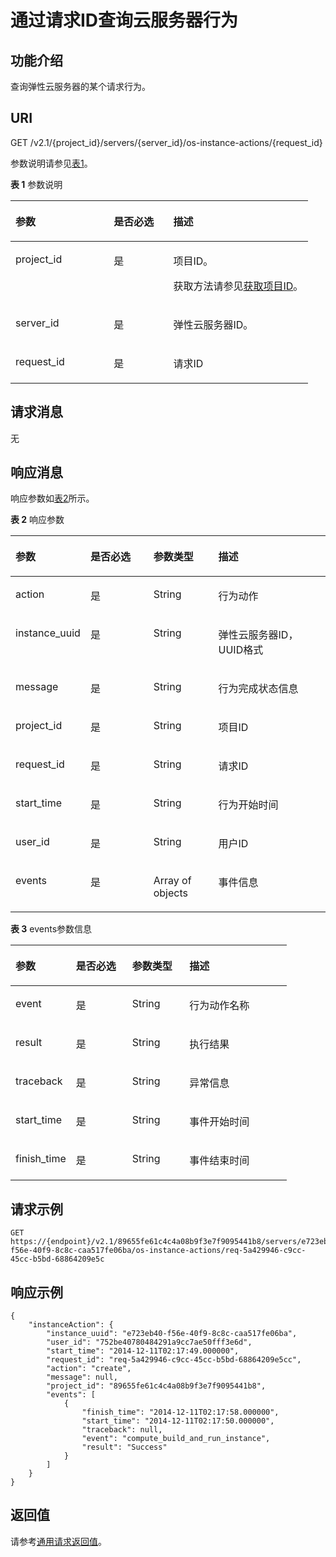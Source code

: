 # 通过请求ID查询云服务器行为<a name="ZH-CN_TOPIC_0065817693"></a>

## 功能介绍<a name="zh-cn_topic_0057973179_section16588975"></a>

查询弹性云服务器的某个请求行为。

## URI<a name="zh-cn_topic_0057973179_section15083054"></a>

GET /v2.1/\{project\_id\}/servers/\{server\_id\}/os-instance-actions/\{request\_id\}

参数说明请参见[表1](#zh-cn_topic_0057973179_table55945983)。

**表 1**  参数说明

<a name="zh-cn_topic_0057973179_table55945983"></a>
<table><thead align="left"><tr id="zh-cn_topic_0057973179_row11302482"><th class="cellrowborder" valign="top" width="33%" id="mcps1.2.4.1.1"><p id="p5187119"><a name="p5187119"></a><a name="p5187119"></a>参数</p>
</th>
<th class="cellrowborder" valign="top" width="20%" id="mcps1.2.4.1.2"><p id="p17503500"><a name="p17503500"></a><a name="p17503500"></a>是否必选</p>
</th>
<th class="cellrowborder" valign="top" width="47%" id="mcps1.2.4.1.3"><p id="p8497414"><a name="p8497414"></a><a name="p8497414"></a>描述</p>
</th>
</tr>
</thead>
<tbody><tr id="zh-cn_topic_0057973179_row49888896"><td class="cellrowborder" valign="top" width="33%" headers="mcps1.2.4.1.1 "><p id="zh-cn_topic_0057973179_p14468758"><a name="zh-cn_topic_0057973179_p14468758"></a><a name="zh-cn_topic_0057973179_p14468758"></a>project_id</p>
</td>
<td class="cellrowborder" valign="top" width="20%" headers="mcps1.2.4.1.2 "><p id="zh-cn_topic_0057973179_p31118786"><a name="zh-cn_topic_0057973179_p31118786"></a><a name="zh-cn_topic_0057973179_p31118786"></a>是</p>
</td>
<td class="cellrowborder" valign="top" width="47%" headers="mcps1.2.4.1.3 "><p id="p37593705"><a name="p37593705"></a><a name="p37593705"></a>项目ID。</p>
<p id="p1180512217438"><a name="p1180512217438"></a><a name="p1180512217438"></a>获取方法请参见<a href="获取项目ID.md">获取项目ID</a>。</p>
</td>
</tr>
<tr id="zh-cn_topic_0057973179_row613736410235"><td class="cellrowborder" valign="top" width="33%" headers="mcps1.2.4.1.1 "><p id="zh-cn_topic_0057973179_p2736446410235"><a name="zh-cn_topic_0057973179_p2736446410235"></a><a name="zh-cn_topic_0057973179_p2736446410235"></a>server_id</p>
</td>
<td class="cellrowborder" valign="top" width="20%" headers="mcps1.2.4.1.2 "><p id="zh-cn_topic_0057973179_p192907210235"><a name="zh-cn_topic_0057973179_p192907210235"></a><a name="zh-cn_topic_0057973179_p192907210235"></a>是</p>
</td>
<td class="cellrowborder" valign="top" width="47%" headers="mcps1.2.4.1.3 "><p id="zh-cn_topic_0057973179_p2203711610235"><a name="zh-cn_topic_0057973179_p2203711610235"></a><a name="zh-cn_topic_0057973179_p2203711610235"></a>弹性云服务器ID。</p>
</td>
</tr>
<tr id="zh-cn_topic_0057973179_row172751639164211"><td class="cellrowborder" valign="top" width="33%" headers="mcps1.2.4.1.1 "><p id="zh-cn_topic_0057973179_p1927610391427"><a name="zh-cn_topic_0057973179_p1927610391427"></a><a name="zh-cn_topic_0057973179_p1927610391427"></a>request_id</p>
</td>
<td class="cellrowborder" valign="top" width="20%" headers="mcps1.2.4.1.2 "><p id="zh-cn_topic_0057973179_p1727693974213"><a name="zh-cn_topic_0057973179_p1727693974213"></a><a name="zh-cn_topic_0057973179_p1727693974213"></a>是</p>
</td>
<td class="cellrowborder" valign="top" width="47%" headers="mcps1.2.4.1.3 "><p id="zh-cn_topic_0057973179_p4276839114210"><a name="zh-cn_topic_0057973179_p4276839114210"></a><a name="zh-cn_topic_0057973179_p4276839114210"></a>请求ID</p>
</td>
</tr>
</tbody>
</table>

## 请求消息<a name="zh-cn_topic_0057973179_section56802184"></a>

无

## 响应消息<a name="zh-cn_topic_0057973179_section41457614"></a>

响应参数如[表2](#zh-cn_topic_0057973179_table42003011)所示。

**表 2**  响应参数

<a name="zh-cn_topic_0057973179_table42003011"></a>
<table><thead align="left"><tr id="zh-cn_topic_0057973179_row4203326"><th class="cellrowborder" valign="top" width="21.16%" id="mcps1.2.5.1.1"><p id="zh-cn_topic_0057973179_p4925089"><a name="zh-cn_topic_0057973179_p4925089"></a><a name="zh-cn_topic_0057973179_p4925089"></a>参数</p>
</th>
<th class="cellrowborder" valign="top" width="20.8%" id="mcps1.2.5.1.2"><p id="zh-cn_topic_0057973179_p34151611"><a name="zh-cn_topic_0057973179_p34151611"></a><a name="zh-cn_topic_0057973179_p34151611"></a>是否必选</p>
</th>
<th class="cellrowborder" valign="top" width="20.990000000000002%" id="mcps1.2.5.1.3"><p id="zh-cn_topic_0057973179_p63387966"><a name="zh-cn_topic_0057973179_p63387966"></a><a name="zh-cn_topic_0057973179_p63387966"></a>参数类型</p>
</th>
<th class="cellrowborder" valign="top" width="37.05%" id="mcps1.2.5.1.4"><p id="zh-cn_topic_0057973179_p14817088"><a name="zh-cn_topic_0057973179_p14817088"></a><a name="zh-cn_topic_0057973179_p14817088"></a>描述</p>
</th>
</tr>
</thead>
<tbody><tr id="zh-cn_topic_0057973179_row59333494"><td class="cellrowborder" valign="top" width="21.16%" headers="mcps1.2.5.1.1 "><p id="zh-cn_topic_0057973179_p41283716"><a name="zh-cn_topic_0057973179_p41283716"></a><a name="zh-cn_topic_0057973179_p41283716"></a>action</p>
</td>
<td class="cellrowborder" valign="top" width="20.8%" headers="mcps1.2.5.1.2 "><p id="zh-cn_topic_0057973179_p11092043"><a name="zh-cn_topic_0057973179_p11092043"></a><a name="zh-cn_topic_0057973179_p11092043"></a>是</p>
</td>
<td class="cellrowborder" valign="top" width="20.990000000000002%" headers="mcps1.2.5.1.3 "><p id="zh-cn_topic_0057973179_p55646739"><a name="zh-cn_topic_0057973179_p55646739"></a><a name="zh-cn_topic_0057973179_p55646739"></a>String</p>
</td>
<td class="cellrowborder" valign="top" width="37.05%" headers="mcps1.2.5.1.4 "><p id="zh-cn_topic_0057973179_p26040275"><a name="zh-cn_topic_0057973179_p26040275"></a><a name="zh-cn_topic_0057973179_p26040275"></a>行为动作</p>
</td>
</tr>
<tr id="zh-cn_topic_0057973179_row33035884"><td class="cellrowborder" valign="top" width="21.16%" headers="mcps1.2.5.1.1 "><p id="zh-cn_topic_0057973179_p58660976"><a name="zh-cn_topic_0057973179_p58660976"></a><a name="zh-cn_topic_0057973179_p58660976"></a>instance_uuid</p>
</td>
<td class="cellrowborder" valign="top" width="20.8%" headers="mcps1.2.5.1.2 "><p id="zh-cn_topic_0057973179_p5331789"><a name="zh-cn_topic_0057973179_p5331789"></a><a name="zh-cn_topic_0057973179_p5331789"></a>是</p>
</td>
<td class="cellrowborder" valign="top" width="20.990000000000002%" headers="mcps1.2.5.1.3 "><p id="zh-cn_topic_0057973179_p53918616"><a name="zh-cn_topic_0057973179_p53918616"></a><a name="zh-cn_topic_0057973179_p53918616"></a>String</p>
</td>
<td class="cellrowborder" valign="top" width="37.05%" headers="mcps1.2.5.1.4 "><p id="zh-cn_topic_0057973179_p29221750"><a name="zh-cn_topic_0057973179_p29221750"></a><a name="zh-cn_topic_0057973179_p29221750"></a>弹性云服务器ID，UUID格式</p>
</td>
</tr>
<tr id="zh-cn_topic_0057973179_row61669162"><td class="cellrowborder" valign="top" width="21.16%" headers="mcps1.2.5.1.1 "><p id="zh-cn_topic_0057973179_p29146205"><a name="zh-cn_topic_0057973179_p29146205"></a><a name="zh-cn_topic_0057973179_p29146205"></a>message</p>
</td>
<td class="cellrowborder" valign="top" width="20.8%" headers="mcps1.2.5.1.2 "><p id="zh-cn_topic_0057973179_p35098404"><a name="zh-cn_topic_0057973179_p35098404"></a><a name="zh-cn_topic_0057973179_p35098404"></a>是</p>
</td>
<td class="cellrowborder" valign="top" width="20.990000000000002%" headers="mcps1.2.5.1.3 "><p id="zh-cn_topic_0057973179_p12032376"><a name="zh-cn_topic_0057973179_p12032376"></a><a name="zh-cn_topic_0057973179_p12032376"></a>String</p>
</td>
<td class="cellrowborder" valign="top" width="37.05%" headers="mcps1.2.5.1.4 "><p id="zh-cn_topic_0057973179_p24398472"><a name="zh-cn_topic_0057973179_p24398472"></a><a name="zh-cn_topic_0057973179_p24398472"></a>行为完成状态信息</p>
</td>
</tr>
<tr id="zh-cn_topic_0057973179_row18259663"><td class="cellrowborder" valign="top" width="21.16%" headers="mcps1.2.5.1.1 "><p id="zh-cn_topic_0057973179_p2637755"><a name="zh-cn_topic_0057973179_p2637755"></a><a name="zh-cn_topic_0057973179_p2637755"></a>project_id</p>
</td>
<td class="cellrowborder" valign="top" width="20.8%" headers="mcps1.2.5.1.2 "><p id="zh-cn_topic_0057973179_p59338465"><a name="zh-cn_topic_0057973179_p59338465"></a><a name="zh-cn_topic_0057973179_p59338465"></a>是</p>
</td>
<td class="cellrowborder" valign="top" width="20.990000000000002%" headers="mcps1.2.5.1.3 "><p id="zh-cn_topic_0057973179_p12331636"><a name="zh-cn_topic_0057973179_p12331636"></a><a name="zh-cn_topic_0057973179_p12331636"></a>String</p>
</td>
<td class="cellrowborder" valign="top" width="37.05%" headers="mcps1.2.5.1.4 "><p id="zh-cn_topic_0057973179_p41686379"><a name="zh-cn_topic_0057973179_p41686379"></a><a name="zh-cn_topic_0057973179_p41686379"></a>项目ID</p>
</td>
</tr>
<tr id="zh-cn_topic_0057973179_row39633094"><td class="cellrowborder" valign="top" width="21.16%" headers="mcps1.2.5.1.1 "><p id="zh-cn_topic_0057973179_p56164037"><a name="zh-cn_topic_0057973179_p56164037"></a><a name="zh-cn_topic_0057973179_p56164037"></a>request_id</p>
</td>
<td class="cellrowborder" valign="top" width="20.8%" headers="mcps1.2.5.1.2 "><p id="zh-cn_topic_0057973179_p64588638"><a name="zh-cn_topic_0057973179_p64588638"></a><a name="zh-cn_topic_0057973179_p64588638"></a>是</p>
</td>
<td class="cellrowborder" valign="top" width="20.990000000000002%" headers="mcps1.2.5.1.3 "><p id="zh-cn_topic_0057973179_p52993173"><a name="zh-cn_topic_0057973179_p52993173"></a><a name="zh-cn_topic_0057973179_p52993173"></a>String</p>
</td>
<td class="cellrowborder" valign="top" width="37.05%" headers="mcps1.2.5.1.4 "><p id="zh-cn_topic_0057973179_p64297159"><a name="zh-cn_topic_0057973179_p64297159"></a><a name="zh-cn_topic_0057973179_p64297159"></a>请求ID</p>
</td>
</tr>
<tr id="zh-cn_topic_0057973179_row41803519"><td class="cellrowborder" valign="top" width="21.16%" headers="mcps1.2.5.1.1 "><p id="zh-cn_topic_0057973179_p30641851"><a name="zh-cn_topic_0057973179_p30641851"></a><a name="zh-cn_topic_0057973179_p30641851"></a>start_time</p>
</td>
<td class="cellrowborder" valign="top" width="20.8%" headers="mcps1.2.5.1.2 "><p id="zh-cn_topic_0057973179_p50142074"><a name="zh-cn_topic_0057973179_p50142074"></a><a name="zh-cn_topic_0057973179_p50142074"></a>是</p>
</td>
<td class="cellrowborder" valign="top" width="20.990000000000002%" headers="mcps1.2.5.1.3 "><p id="zh-cn_topic_0057973179_p66070892"><a name="zh-cn_topic_0057973179_p66070892"></a><a name="zh-cn_topic_0057973179_p66070892"></a>String</p>
</td>
<td class="cellrowborder" valign="top" width="37.05%" headers="mcps1.2.5.1.4 "><p id="zh-cn_topic_0057973179_p34976204"><a name="zh-cn_topic_0057973179_p34976204"></a><a name="zh-cn_topic_0057973179_p34976204"></a>行为开始时间</p>
</td>
</tr>
<tr id="row419219211572"><td class="cellrowborder" valign="top" width="21.16%" headers="mcps1.2.5.1.1 "><p id="p13192421165713"><a name="p13192421165713"></a><a name="p13192421165713"></a>user_id</p>
</td>
<td class="cellrowborder" valign="top" width="20.8%" headers="mcps1.2.5.1.2 "><p id="p2019272113571"><a name="p2019272113571"></a><a name="p2019272113571"></a>是</p>
</td>
<td class="cellrowborder" valign="top" width="20.990000000000002%" headers="mcps1.2.5.1.3 "><p id="p1419252175710"><a name="p1419252175710"></a><a name="p1419252175710"></a>String</p>
</td>
<td class="cellrowborder" valign="top" width="37.05%" headers="mcps1.2.5.1.4 "><p id="p31920211578"><a name="p31920211578"></a><a name="p31920211578"></a>用户ID</p>
</td>
</tr>
<tr id="zh-cn_topic_0057973179_row46350387"><td class="cellrowborder" valign="top" width="21.16%" headers="mcps1.2.5.1.1 "><p id="zh-cn_topic_0057973179_p63393830"><a name="zh-cn_topic_0057973179_p63393830"></a><a name="zh-cn_topic_0057973179_p63393830"></a>events</p>
</td>
<td class="cellrowborder" valign="top" width="20.8%" headers="mcps1.2.5.1.2 "><p id="zh-cn_topic_0057973179_p53294688"><a name="zh-cn_topic_0057973179_p53294688"></a><a name="zh-cn_topic_0057973179_p53294688"></a>是</p>
</td>
<td class="cellrowborder" valign="top" width="20.990000000000002%" headers="mcps1.2.5.1.3 "><p id="zh-cn_topic_0057973179_p34626643"><a name="zh-cn_topic_0057973179_p34626643"></a><a name="zh-cn_topic_0057973179_p34626643"></a>Array of objects</p>
</td>
<td class="cellrowborder" valign="top" width="37.05%" headers="mcps1.2.5.1.4 "><p id="zh-cn_topic_0057973179_p21902453"><a name="zh-cn_topic_0057973179_p21902453"></a><a name="zh-cn_topic_0057973179_p21902453"></a>事件信息</p>
</td>
</tr>
</tbody>
</table>

**表 3**  events参数信息

<a name="zh-cn_topic_0057973179_table12745176"></a>
<table><thead align="left"><tr id="zh-cn_topic_0057973179_row62655484"><th class="cellrowborder" valign="top" width="21.9%" id="mcps1.2.5.1.1"><p id="p955611101542"><a name="p955611101542"></a><a name="p955611101542"></a>参数</p>
</th>
<th class="cellrowborder" valign="top" width="20.349999999999998%" id="mcps1.2.5.1.2"><p id="p755691019545"><a name="p755691019545"></a><a name="p755691019545"></a>是否必选</p>
</th>
<th class="cellrowborder" valign="top" width="20.7%" id="mcps1.2.5.1.3"><p id="p1255681015541"><a name="p1255681015541"></a><a name="p1255681015541"></a>参数类型</p>
</th>
<th class="cellrowborder" valign="top" width="37.05%" id="mcps1.2.5.1.4"><p id="p1957112100545"><a name="p1957112100545"></a><a name="p1957112100545"></a>描述</p>
</th>
</tr>
</thead>
<tbody><tr id="zh-cn_topic_0057973179_row66711197"><td class="cellrowborder" valign="top" width="21.9%" headers="mcps1.2.5.1.1 "><p id="zh-cn_topic_0057973179_p34897906"><a name="zh-cn_topic_0057973179_p34897906"></a><a name="zh-cn_topic_0057973179_p34897906"></a>event</p>
</td>
<td class="cellrowborder" valign="top" width="20.349999999999998%" headers="mcps1.2.5.1.2 "><p id="zh-cn_topic_0057973179_p56831198"><a name="zh-cn_topic_0057973179_p56831198"></a><a name="zh-cn_topic_0057973179_p56831198"></a>是</p>
</td>
<td class="cellrowborder" valign="top" width="20.7%" headers="mcps1.2.5.1.3 "><p id="zh-cn_topic_0057973179_p8158160"><a name="zh-cn_topic_0057973179_p8158160"></a><a name="zh-cn_topic_0057973179_p8158160"></a>String</p>
</td>
<td class="cellrowborder" valign="top" width="37.05%" headers="mcps1.2.5.1.4 "><p id="zh-cn_topic_0057973179_p39924292"><a name="zh-cn_topic_0057973179_p39924292"></a><a name="zh-cn_topic_0057973179_p39924292"></a>行为动作名称</p>
</td>
</tr>
<tr id="zh-cn_topic_0057973179_row23774312"><td class="cellrowborder" valign="top" width="21.9%" headers="mcps1.2.5.1.1 "><p id="zh-cn_topic_0057973179_p46671110"><a name="zh-cn_topic_0057973179_p46671110"></a><a name="zh-cn_topic_0057973179_p46671110"></a>result</p>
</td>
<td class="cellrowborder" valign="top" width="20.349999999999998%" headers="mcps1.2.5.1.2 "><p id="zh-cn_topic_0057973179_p58518640"><a name="zh-cn_topic_0057973179_p58518640"></a><a name="zh-cn_topic_0057973179_p58518640"></a>是</p>
</td>
<td class="cellrowborder" valign="top" width="20.7%" headers="mcps1.2.5.1.3 "><p id="zh-cn_topic_0057973179_p22263569"><a name="zh-cn_topic_0057973179_p22263569"></a><a name="zh-cn_topic_0057973179_p22263569"></a>String</p>
</td>
<td class="cellrowborder" valign="top" width="37.05%" headers="mcps1.2.5.1.4 "><p id="zh-cn_topic_0057973179_p42389388"><a name="zh-cn_topic_0057973179_p42389388"></a><a name="zh-cn_topic_0057973179_p42389388"></a>执行结果</p>
</td>
</tr>
<tr id="zh-cn_topic_0057973179_row45960172"><td class="cellrowborder" valign="top" width="21.9%" headers="mcps1.2.5.1.1 "><p id="zh-cn_topic_0057973179_p31786413"><a name="zh-cn_topic_0057973179_p31786413"></a><a name="zh-cn_topic_0057973179_p31786413"></a>traceback</p>
</td>
<td class="cellrowborder" valign="top" width="20.349999999999998%" headers="mcps1.2.5.1.2 "><p id="zh-cn_topic_0057973179_p43418025"><a name="zh-cn_topic_0057973179_p43418025"></a><a name="zh-cn_topic_0057973179_p43418025"></a>是</p>
</td>
<td class="cellrowborder" valign="top" width="20.7%" headers="mcps1.2.5.1.3 "><p id="zh-cn_topic_0057973179_p24562655"><a name="zh-cn_topic_0057973179_p24562655"></a><a name="zh-cn_topic_0057973179_p24562655"></a>String</p>
</td>
<td class="cellrowborder" valign="top" width="37.05%" headers="mcps1.2.5.1.4 "><p id="zh-cn_topic_0057973179_p27199156"><a name="zh-cn_topic_0057973179_p27199156"></a><a name="zh-cn_topic_0057973179_p27199156"></a>异常信息</p>
</td>
</tr>
<tr id="zh-cn_topic_0057973179_row43465817"><td class="cellrowborder" valign="top" width="21.9%" headers="mcps1.2.5.1.1 "><p id="zh-cn_topic_0057973179_p31070312"><a name="zh-cn_topic_0057973179_p31070312"></a><a name="zh-cn_topic_0057973179_p31070312"></a>start_time</p>
</td>
<td class="cellrowborder" valign="top" width="20.349999999999998%" headers="mcps1.2.5.1.2 "><p id="zh-cn_topic_0057973179_p42699947"><a name="zh-cn_topic_0057973179_p42699947"></a><a name="zh-cn_topic_0057973179_p42699947"></a>是</p>
</td>
<td class="cellrowborder" valign="top" width="20.7%" headers="mcps1.2.5.1.3 "><p id="zh-cn_topic_0057973179_p33667339"><a name="zh-cn_topic_0057973179_p33667339"></a><a name="zh-cn_topic_0057973179_p33667339"></a>String</p>
</td>
<td class="cellrowborder" valign="top" width="37.05%" headers="mcps1.2.5.1.4 "><p id="zh-cn_topic_0057973179_p36143663"><a name="zh-cn_topic_0057973179_p36143663"></a><a name="zh-cn_topic_0057973179_p36143663"></a>事件开始时间</p>
</td>
</tr>
<tr id="zh-cn_topic_0057973179_row56857514"><td class="cellrowborder" valign="top" width="21.9%" headers="mcps1.2.5.1.1 "><p id="zh-cn_topic_0057973179_p42055936"><a name="zh-cn_topic_0057973179_p42055936"></a><a name="zh-cn_topic_0057973179_p42055936"></a>finish_time</p>
</td>
<td class="cellrowborder" valign="top" width="20.349999999999998%" headers="mcps1.2.5.1.2 "><p id="zh-cn_topic_0057973179_p44459997"><a name="zh-cn_topic_0057973179_p44459997"></a><a name="zh-cn_topic_0057973179_p44459997"></a>是</p>
</td>
<td class="cellrowborder" valign="top" width="20.7%" headers="mcps1.2.5.1.3 "><p id="zh-cn_topic_0057973179_p51087662"><a name="zh-cn_topic_0057973179_p51087662"></a><a name="zh-cn_topic_0057973179_p51087662"></a>String</p>
</td>
<td class="cellrowborder" valign="top" width="37.05%" headers="mcps1.2.5.1.4 "><p id="zh-cn_topic_0057973179_p44490037"><a name="zh-cn_topic_0057973179_p44490037"></a><a name="zh-cn_topic_0057973179_p44490037"></a>事件结束时间</p>
</td>
</tr>
</tbody>
</table>

## 请求示例<a name="zh-cn_topic_0057973179_section37574207"></a>

```
GET https://{endpoint}/v2.1/89655fe61c4c4a08b9f3e7f9095441b8/servers/e723eb40-f56e-40f9-8c8c-caa517fe06ba/os-instance-actions/req-5a429946-c9cc-45cc-b5bd-68864209e5c
```

## 响应示例<a name="section18542154625318"></a>

```
{
    "instanceAction": {
        "instance_uuid": "e723eb40-f56e-40f9-8c8c-caa517fe06ba",
        "user_id": "752be40780484291a9cc7ae50fff3e6d",
        "start_time": "2014-12-11T02:17:49.000000",
        "request_id": "req-5a429946-c9cc-45cc-b5bd-68864209e5cc",
        "action": "create",
        "message": null,
        "project_id": "89655fe61c4c4a08b9f3e7f9095441b8",
        "events": [
            {
                "finish_time": "2014-12-11T02:17:58.000000",
                "start_time": "2014-12-11T02:17:50.000000",
                "traceback": null,
                "event": "compute_build_and_run_instance",
                "result": "Success"
            }
        ]
    }
}
```

## 返回值<a name="zh-cn_topic_0057973179_section1642564"></a>

请参考[通用请求返回值](通用请求返回值.md)。

